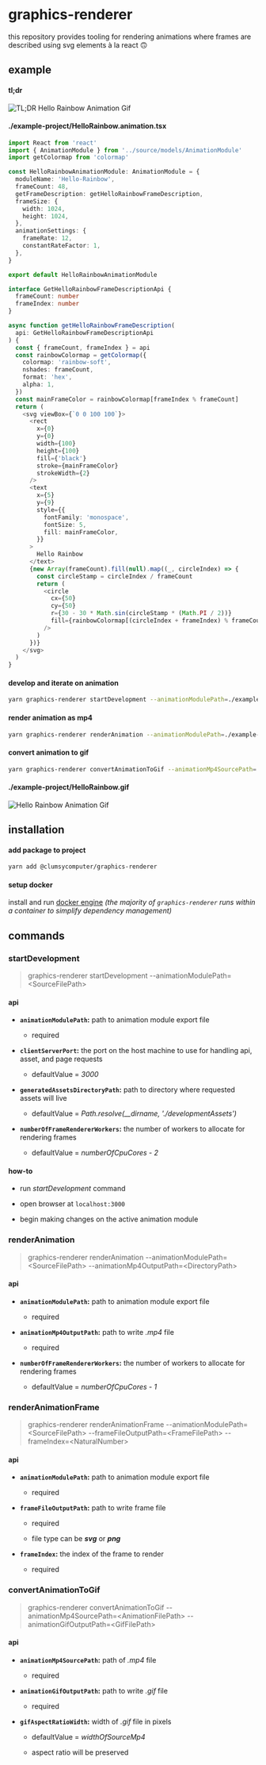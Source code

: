 # graphics-renderer

this repository provides tooling for rendering animations where frames are described using svg elements à la react 🙃

## example

#### tl;dr

![TL;DR Hello Rainbow Animation Gif](/assets/HelloRainbow.tl;dr.gif)

#### ./example-project/HelloRainbow.animation.tsx

```typescript
import React from 'react'
import { AnimationModule } from '../source/models/AnimationModule'
import getColormap from 'colormap'

const HelloRainbowAnimationModule: AnimationModule = {
  moduleName: 'Hello-Rainbow',
  frameCount: 48,
  getFrameDescription: getHelloRainbowFrameDescription,
  frameSize: {
    width: 1024,
    height: 1024,
  },
  animationSettings: {
    frameRate: 12,
    constantRateFactor: 1,
  },
}

export default HelloRainbowAnimationModule

interface GetHelloRainbowFrameDescriptionApi {
  frameCount: number
  frameIndex: number
}

async function getHelloRainbowFrameDescription(
  api: GetHelloRainbowFrameDescriptionApi
) {
  const { frameCount, frameIndex } = api
  const rainbowColormap = getColormap({
    colormap: 'rainbow-soft',
    nshades: frameCount,
    format: 'hex',
    alpha: 1,
  })
  const mainFrameColor = rainbowColormap[frameIndex % frameCount]
  return (
    <svg viewBox={`0 0 100 100`}>
      <rect
        x={0}
        y={0}
        width={100}
        height={100}
        fill={'black'}
        stroke={mainFrameColor}
        strokeWidth={2}
      />
      <text
        x={5}
        y={9}
        style={{
          fontFamily: 'monospace',
          fontSize: 5,
          fill: mainFrameColor,
        }}
      >
        Hello Rainbow
      </text>
      {new Array(frameCount).fill(null).map((_, circleIndex) => {
        const circleStamp = circleIndex / frameCount
        return (
          <circle
            cx={50}
            cy={50}
            r={30 - 30 * Math.sin(circleStamp * (Math.PI / 2))}
            fill={rainbowColormap[(circleIndex + frameIndex) % frameCount]}
          />
        )
      })}
    </svg>
  )
}
```

#### develop and iterate on animation

```bash
yarn graphics-renderer startDevelopment --animationModulePath=./example-project/HelloRainbow.animation.tsx
```

#### render animation as mp4

```bash
yarn graphics-renderer renderAnimation --animationModulePath=./example-project/HelloRainbow.animation.tsx --animationMp4OutputPath=./example-project/HelloRainbow.mp4"
```

#### convert animation to gif

```bash
yarn graphics-renderer convertAnimationToGif --animationMp4SourcePath=./example-project/HelloRainbow.mp4 --animationGifOutputPath=./example-project/HelloRainbow.gif --gifAspectRatioWidth=512
```

#### ./example-project/HelloRainbow.gif

![Hello Rainbow Animation Gif](/assets/HelloRainbow.gif)

## installation

#### add package to project

```bash
yarn add @clumsycomputer/graphics-renderer
```

#### setup docker

install and run [docker engine](https://docs.docker.com/engine/install/) _(the majority of `graphics-renderer` runs within a container to simplify dependency management)_

## commands

### startDevelopment

> graphics-renderer startDevelopment --animationModulePath=\<SourceFilePath>

#### api

- **`animationModulePath`:** path to animation module export file

  - required

- **`clientServerPort`:** the port on the host machine to use for handling api, asset, and page requests

  - defaultValue = _3000_

- **`generatedAssetsDirectoryPath`:** path to directory where requested assets will live

  - defaultValue = _Path.resolve(\_\_dirname, './developmentAssets')_

- **`numberOfFrameRendererWorkers`:** the number of workers to allocate for rendering frames

  - defaultValue = _numberOfCpuCores - 2_

#### how-to

- run _startDevelopment_ command

- open browser at `localhost:3000`

- begin making changes on the active animation module

### renderAnimation

> graphics-renderer renderAnimation --animationModulePath=\<SourceFilePath> --animationMp4OutputPath=\<DirectoryPath>

#### api

- **`animationModulePath`:** path to animation module export file

  - required

- **`animationMp4OutputPath`:** path to write _.mp4_ file

  - required

- **`numberOfFrameRendererWorkers`:** the number of workers to allocate for rendering frames

  - defaultValue = _numberOfCpuCores - 1_

### renderAnimationFrame

> graphics-renderer renderAnimationFrame --animationModulePath=\<SourceFilePath> --frameFileOutputPath=\<FrameFilePath> --frameIndex=\<NaturalNumber>

#### api

- **`animationModulePath`:** path to animation module export file

  - required

- **`frameFileOutputPath`:** path to write frame file

  - required

  - file type can be _**svg**_ or _**png**_

- **`frameIndex`:** the index of the frame to render

  - required

### convertAnimationToGif

> graphics-renderer convertAnimationToGif --animationMp4SourcePath=\<AnimationFilePath> --animationGifOutputPath=\<GifFilePath>

#### api

- **`animationMp4SourcePath`:** path of _.mp4_ file

  - required

- **`animationGifOutputPath`:** path to write _.gif_ file

  - required

- **`gifAspectRatioWidth`:** width of _.gif_ file in pixels

  - defaultValue = _widthOfSourceMp4_

  - aspect ratio will be preserved

